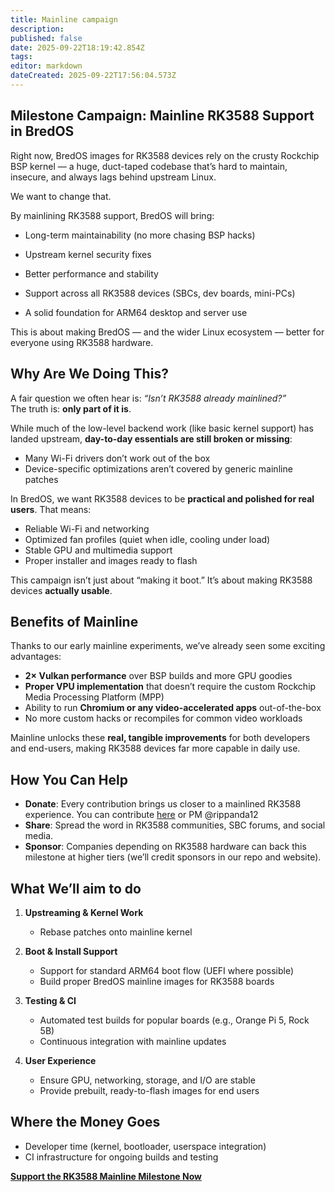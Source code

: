 ```yaml
---
title: Mainline campaign
description: 
published: false
date: 2025-09-22T18:19:42.854Z
tags: 
editor: markdown
dateCreated: 2025-09-22T17:56:04.573Z
---
```


## Milestone Campaign: Mainline RK3588 Support in BredOS

Right now, BredOS images for RK3588 devices rely on the crusty Rockchip BSP kernel — a huge, duct-taped codebase that’s hard to maintain, insecure, and always lags behind upstream Linux.

We want to change that.

By mainlining RK3588 support, BredOS will bring:

- Long-term maintainability (no more chasing BSP hacks)

- Upstream kernel security fixes

- Better performance and stability

- Support across all RK3588 devices (SBCs, dev boards, mini-PCs)

- A solid foundation for ARM64 desktop and server use

This is about making BredOS — and the wider Linux ecosystem — better for everyone using RK3588 hardware.

## Why Are We Doing This?
A fair question we often hear is: *“Isn’t RK3588 already mainlined?”*  
The truth is: **only part of it is**.  

While much of the low-level backend work (like basic kernel support) has landed upstream, **day-to-day essentials are still broken or missing**:  
- Many Wi-Fi drivers don’t work out of the box  
- Device-specific optimizations aren’t covered by generic mainline patches  

In BredOS, we want RK3588 devices to be **practical and polished for real users**. That means:  
- Reliable Wi-Fi and networking  
- Optimized fan profiles (quiet when idle, cooling under load)  
- Stable GPU and multimedia support  
- Proper installer and images ready to flash  

This campaign isn’t just about “making it boot.” It’s about making RK3588 devices **actually usable**.

## Benefits of Mainline
Thanks to our early mainline experiments, we’ve already seen some exciting advantages:  
- **2× Vulkan performance** over BSP builds and more GPU goodies
- **Proper VPU implementation** that doesn’t require the custom Rockchip Media Processing Platform (MPP)
- Ability to run **Chromium or any video-accelerated apps** out-of-the-box  
- No more custom hacks or recompiles for common video workloads  

Mainline unlocks these **real, tangible improvements** for both developers and end-users, making RK3588 devices far more capable in daily use.



## How You Can Help
- **Donate**: Every contribution brings us closer to a mainlined RK3588 experience. You can contribute [here](https://ko-fi.com/Z8Z3I4J0P) or PM @rippanda12
- **Share**: Spread the word in RK3588 communities, SBC forums, and social media.  
- **Sponsor**: Companies depending on RK3588 hardware can back this milestone at higher tiers (we’ll credit sponsors in our repo and website).  


##  What We’ll aim to do
1. **Upstreaming & Kernel Work**
   - Rebase patches onto mainline kernel  

2. **Boot & Install Support**
   - Support for standard ARM64 boot flow (UEFI where possible)  
   - Build proper BredOS mainline images for RK3588 boards  

3. **Testing & CI**
   - Automated test builds for popular boards (e.g., Orange Pi 5, Rock 5B)  
   - Continuous integration with mainline updates  

4. **User Experience**
   - Ensure GPU, networking, storage, and I/O are stable  
   - Provide prebuilt, ready-to-flash images for end users 
   

## Where the Money Goes
- Developer time (kernel, bootloader, userspace integration)
- CI infrastructure for ongoing builds and testing  



**[Support the RK3588 Mainline Milestone Now](https://ko-fi.com/Z8Z3I4J0P)**
